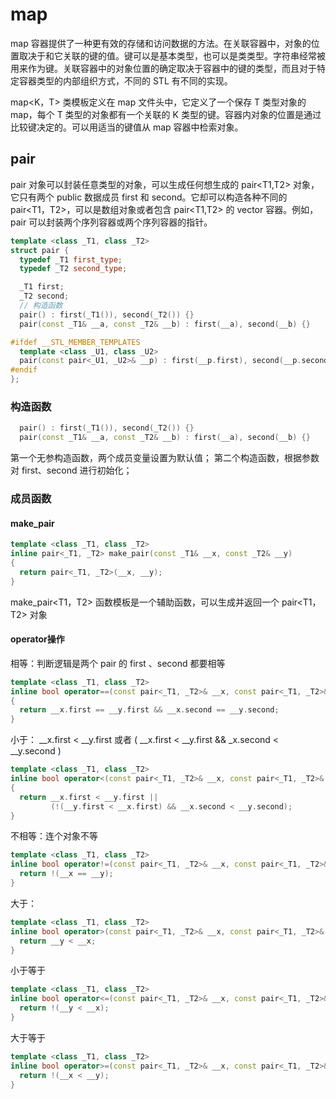 # map 
map 容器提供了一种更有效的存储和访问数据的方法。在关联容器中，对象的位置取决于和它关联的键的值。键可以是基本类型，也可以是类类型。字符串经常被用来作为键。关联容器中的对象位置的确定取决于容器中的键的类型，而且对于特定容器类型的内部组织方式，不同的 STL 有不同的实现。

map<K，T> 类模板定义在 map 文件头中，它定义了一个保存 T 类型对象的 map，每个 T 类型的对象都有一个关联的 K 类型的键。容器内对象的位置是通过比较键决定的。可以用适当的键值从 map 容器中检索对象。




## pair
pair 对象可以封装任意类型的对象，可以生成任何想生成的 pair<T1,T2> 对象，它只有两个 public 数据成员 first 和 second。它却可以构造各种不同的 pair<T1，T2>，可以是数组对象或者包含 pair<T1,T2> 的 vector 容器。例如，pair 可以封装两个序列容器或两个序列容器的指针。
```cpp
template <class _T1, class _T2>
struct pair {
  typedef _T1 first_type;
  typedef _T2 second_type;

  _T1 first;
  _T2 second;
  // 构造函数
  pair() : first(_T1()), second(_T2()) {}
  pair(const _T1& __a, const _T2& __b) : first(__a), second(__b) {}

#ifdef __STL_MEMBER_TEMPLATES
  template <class _U1, class _U2>
  pair(const pair<_U1, _U2>& __p) : first(__p.first), second(__p.second) {}
#endif
};
```
### 构造函数
```cpp
  pair() : first(_T1()), second(_T2()) {}
  pair(const _T1& __a, const _T2& __b) : first(__a), second(__b) {}
```
第一个无参构造函数，两个成员变量设置为默认值；
第二个构造函数，根据参数对 first、second 进行初始化；

### 成员函数
#### make_pair
```cpp
template <class _T1, class _T2>
inline pair<_T1, _T2> make_pair(const _T1& __x, const _T2& __y)
{
  return pair<_T1, _T2>(__x, __y);
}
```
make_pair<T1，T2> 函数模板是一个辅助函数，可以生成并返回一个 pair<T1，T2> 对象

#### operator操作
相等：判断逻辑是两个 pair 的 first 、second 都要相等
```cpp
template <class _T1, class _T2>
inline bool operator==(const pair<_T1, _T2>& __x, const pair<_T1, _T2>& __y)
{ 
  return __x.first == __y.first && __x.second == __y.second; 
}
```

小于： __x.first < __y.first  或者 ( __x.first < __y.first && _x.second < __y.second )

```cpp
template <class _T1, class _T2>
inline bool operator<(const pair<_T1, _T2>& __x, const pair<_T1, _T2>& __y)
{ 
  return __x.first < __y.first || 
         (!(__y.first < __x.first) && __x.second < __y.second); 
}
```
不相等：连个对象不等
```cpp
template <class _T1, class _T2>
inline bool operator!=(const pair<_T1, _T2>& __x, const pair<_T1, _T2>& __y) {
  return !(__x == __y);
}
```
大于： 
```cpp
template <class _T1, class _T2>
inline bool operator>(const pair<_T1, _T2>& __x, const pair<_T1, _T2>& __y) {
  return __y < __x;
}
```
小于等于
```cpp
template <class _T1, class _T2>
inline bool operator<=(const pair<_T1, _T2>& __x, const pair<_T1, _T2>& __y) {
  return !(__y < __x);
}
```
大于等于
```cpp
template <class _T1, class _T2>
inline bool operator>=(const pair<_T1, _T2>& __x, const pair<_T1, _T2>& __y) {
  return !(__x < __y);
}

```
